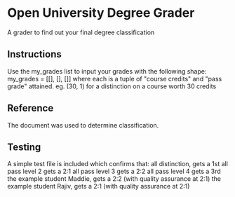# Open University Degree Grader

A grader to find out your final degree classification

## Instructions

Use the my_grades list to input your grades with the following shape:
my_grades = [[<YEAR1>], [<YEAR2>], [<YEAR3>]]
where each <YEAR> is a tuple of "course credits" and "pass grade" attained.
eg. (30, 1) for a distinction on a course worth 30 credits

## Reference

The document was used to determine classification.

## Testing

A simple test file is included which confirms that:
all distinction, gets a 1st
all pass level 2 gets a 2:1
all pass level 3 gets a 2:2
all pass level 4 gets a 3rd
the example student Maddie, gets a 2:2 (with quality assurance at 2:1)
the example student Rajiv, gets a 2:1 (with quality assurance at 2:1)
